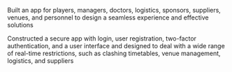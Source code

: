 
Built an app for players, managers, doctors, logistics, sponsors, suppliers, venues, and personnel to design a seamless experience and effective solutions 

Constructed a secure app with login, user registration, two-factor authentication, and a user interface and designed to deal with a wide range of real-time restrictions, such as clashing timetables, venue management, logistics, and suppliers 
